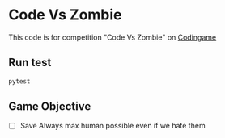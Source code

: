 # Code Vs Zombie

This code is for competition "Code Vs Zombie" on [Codingame](https://www.codingame.com/ide/puzzle/code-vs-zombies)

## Run test

```bash
pytest
```

## Game Objective

- [ ] Save Always max human possible even if we hate them
